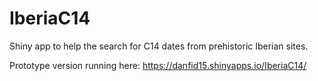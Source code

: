 # IberiaC14
Shiny app to help the search for C14 dates from prehistoric Iberian sites.

Prototype version running here:
https://danfid15.shinyapps.io/IberiaC14/
